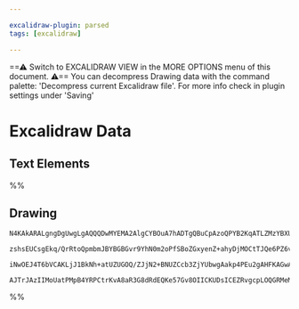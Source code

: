 ```yaml
---

excalidraw-plugin: parsed
tags: [excalidraw]

---
```

==⚠  Switch to EXCALIDRAW VIEW in the MORE OPTIONS menu of this document. ⚠== You can decompress Drawing data with the command palette: 'Decompress current Excalidraw file'. For more info check in plugin settings under 'Saving'


# Excalidraw Data

## Text Elements
%%
## Drawing
```compressed-json
N4KAkARALgngDgUwgLgAQQQDwMYEMA2AlgCYBOuA7hADTgQBuCpAzoQPYB2KqATLZMzYBXUtiRoIACyhQ4zZAHoFAc0JRJQgEYA6bGwC2CgF7N6hbEcK4OCtptbErHALRY8RMpWdx8Q1TdIEfARcZgRmBShcZQUebQBObR4aOiCEfQQOKGZuAG0AXX4IXDg4AGUoqHFUUDBIdXTqiGJcUgBrFLqGQgQKACFcbDblUmEOYgBhNnw2Um4IAGIAMxXV

zshsEUCsgEkq/QrRtoQpmbmJBYBGBGvr9YhN0m2oPfSBoZGxyenZ+ahyDjMOCtTJQe6PZ6vfQAMUI+HwFRgwXmgg84K2oKhhzYxwA6iR1Nw+OANhjdvtscdEciJKiSOinpj9gAlYTKSQccI5NCXfikxnk9IAeWB2DUMG4lwADFK+Q8yS99tDOFBobh9HCJWgAKxyiFM9LKrJlQhGao8WUk+UCxXpAAqWCgAEEiMouBJgkswXqFVioqRnU82BRJCF

iNwOEJ4T6bVCAKLjJ1BkNh+atUZUGOQ/ZJjN2+BNUZCcb3ZjYUbwgAakp4PEu2gAHFKAGwAZnizYALA3O62AOy6q1liv4ACa3GbffrPE72tbzcurZ4DcuPEHXSMbAM3FqXXoBCE1UuJIAvlmDfpWcXiJzmNz0EWS3KRiQTWaiZaui/iBUEHBuOukDfgAsmwxAIAmuCaME4ZoEsBBhM+pAkKcvxoLukB9NMsEPsomi4AAFHWfbULwlwkWRFFSto2o

AJTrJAzIIMoUatPMpB4YRPCtrKvA8aR3G8dRdEQKe57Gv8OIICKUDsICEZRvgcpLOQGRMeMTCEBwyg7iSkCZFBMHcP8h58hsRD/mgJkIGZEAcOq1TWbZwhQEQnLGaQh5iVadgAFYINg2RlPZcCgeBkHQQgOHwfgiFWoMsmMHaW74LpdT1AWKJpIFckMfKzBQAY+aIAp0Z6RAMxDFF3AxXF6UVaEzo5UlKWlfgp7gGedBLHC4Q7ieIAnkAA==
```
%%